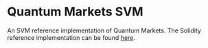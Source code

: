 # Quantum Markets SVM

An SVM reference implementation of Quantum Markets. The Solidity reference implementation can be found [here](https://github.com/Sofianel5/quantum-markets/tree/master).
